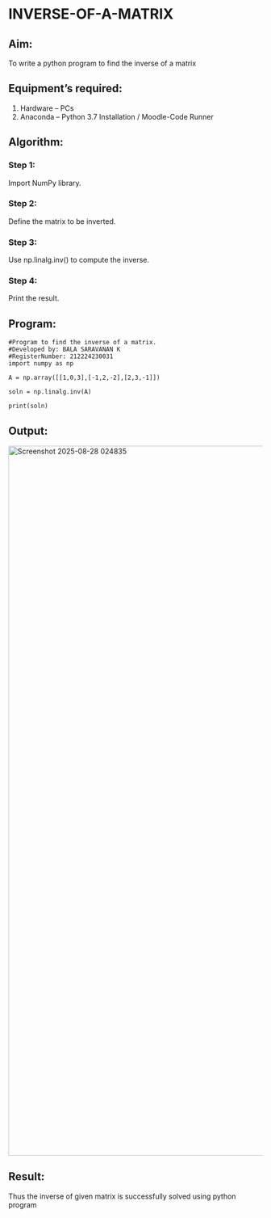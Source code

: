 # INVERSE-OF-A-MATRIX
## Aim:
To write a python program to find the inverse of a matrix
## Equipment’s required:
1. 	Hardware – PCs
2. 	Anaconda – Python 3.7 Installation / Moodle-Code Runner
## Algorithm:
### Step 1: 
Import NumPy library. 
### Step 2:
Define the matrix to be inverted.
### Step 3: 
Use np.linalg.inv() to compute the inverse.
### Step 4: 
Print the result.

## Program:
```
#Program to find the inverse of a matrix.
#Developed by: BALA SARAVANAN K
#RegisterNumber: 212224230031
import numpy as np

A = np.array([[1,0,3],[-1,2,-2],[2,3,-1]])

soln = np.linalg.inv(A)

print(soln)
```

## Output:
<img width="2532" height="1405" alt="Screenshot 2025-08-28 024835" src="https://github.com/user-attachments/assets/8f1e2e78-165c-4bca-8c57-0de9d63c7008" />

## Result:
Thus the inverse of given matrix is successfully solved using python program

